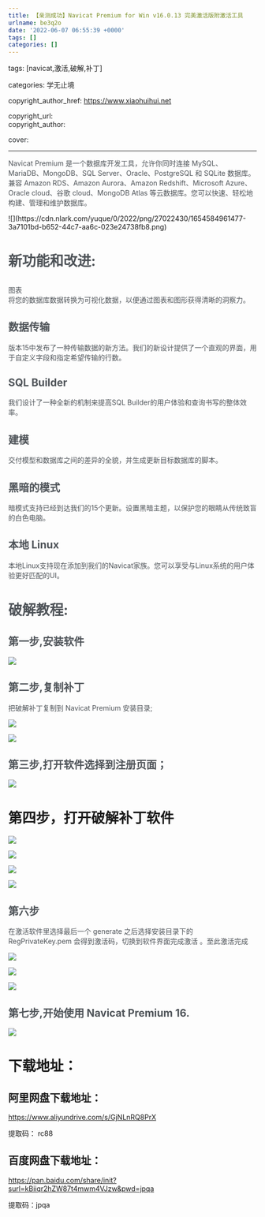 ```yaml
---
title: 【亲测成功】Navicat Premium for Win v16.0.13 完美激活版附激活工具
urlname: be3q2o
date: '2022-06-07 06:55:39 +0000'
tags: []
categories: []
---
```


tags: [navicat,激活,破解,补丁]

categories: <font style="color:rgb(38, 38, 38);">学无止境</font>

copyright_author_href: https://www.xiaohuihui.net

<font style="color:rgb(38, 38, 38);">copyright_url:  
</font><font style="color:rgb(38, 38, 38);">copyright_author: </font>

<font style="color:rgb(33, 37, 41);">cover:</font>

---

<font style="color:rgb(78, 83, 88);">Navicat Premium 是一个数据库开发工具，允许你同时连接 MySQL、MariaDB、MongoDB、SQL Server、Oracle、PostgreSQL 和 SQLite 数据库。兼容 Amazon RDS、Amazon Aurora、Amazon Redshift、Microsoft Azure、Oracle cloud、谷歌 cloud、MongoDB Atlas 等云数据库。您可以快速、轻松地构建、管理和维护数据库。</font>

<font style="color:rgb(51, 51, 51);">  
</font>![](https://cdn.nlark.com/yuque/0/2022/png/27022430/1654584961477-3a7101bd-b652-44c7-aa6c-023e24738fb8.png)

# <font style="color:rgb(78, 83, 88);">新功能和改进:</font>

## <font style="color:rgb(78, 83, 88);">

</font><font style="color:rgb(78, 83, 88);">图表</font>
<font style="color:rgb(78, 83, 88);">  
</font><font style="color:rgb(78, 83, 88);">将您的数据库数据转换为可视化数据，以便通过图表和图形获得清晰的洞察力。</font>

## <font style="color:rgb(78, 83, 88);">数据传输</font>

<font style="color:rgb(78, 83, 88);">  
</font><font style="color:rgb(78, 83, 88);">版本15中发布了一种传输数据的新方法。我们的新设计提供了一个直观的界面，用于自定义字段和指定希望传输的行数。</font>

<font style="color:rgb(78, 83, 88);"></font>

## <font style="color:rgb(78, 83, 88);">SQL Builder</font>

<font style="color:rgb(78, 83, 88);">  
</font><font style="color:rgb(78, 83, 88);">我们设计了一种全新的机制来提高SQL Builder的用户体验和查询书写的整体效率。</font>

## <font style="color:rgb(78, 83, 88);">建模</font>

<font style="color:rgb(78, 83, 88);">  
</font><font style="color:rgb(78, 83, 88);">交付模型和数据库之间的差异的全貌，并生成更新目标数据库的脚本。</font>

## <font style="color:rgb(78, 83, 88);">黑暗的模式</font>

<font style="color:rgb(78, 83, 88);">  
</font><font style="color:rgb(78, 83, 88);">暗模式支持已经到达我们的15个更新。设置黑暗主题，以保护您的眼睛从传统致盲的白色电脑。</font>

## <font style="color:rgb(78, 83, 88);">本地 Linux</font>

<font style="color:rgb(78, 83, 88);">  
</font><font style="color:rgb(78, 83, 88);">本地Linux支持现在添加到我们的Navicat家族。您可以享受与Linux系统的用户体验更好匹配的UI。</font>

<font style="color:rgb(78, 83, 88);"></font>

# <font style="color:rgb(78, 83, 88);">破解教程:</font>

## <font style="color:rgb(78, 83, 88);">第一步,安装软件</font>

![](https://cdn.nlark.com/yuque/0/2022/png/27022430/1654585089035-df5c1914-ebc3-4802-ac60-a19e09951401.png)

## <font style="color:rgb(78, 83, 88);">第二步,复制补丁</font>

<font style="color:rgb(78, 83, 88);">把破解补丁复制到 Navicat Premium 安装目录;</font>

![](https://cdn.nlark.com/yuque/0/2022/png/27022430/1654585130997-13a62685-5a93-4cdf-bb93-f085b6648c4b.png)

![](https://cdn.nlark.com/yuque/0/2022/png/27022430/1654585140429-1503f3ee-f528-426f-969e-199bf2bc1dcb.png)

## <font style="color:rgb(78, 83, 88);">第三步,打开软件选择到注册页面；</font>

![](https://cdn.nlark.com/yuque/0/2022/png/27022430/1654585180261-e62680da-2181-41e2-b9d2-7c78bc9a891c.png)

# 第四步，打开破解补丁软件

![](https://cdn.nlark.com/yuque/0/2022/png/27022430/1654585225674-6b3b2f23-5395-4364-a443-6104509b68c7.png)

![](https://cdn.nlark.com/yuque/0/2022/png/27022430/1654585233097-a9a0f4c6-5907-446a-80ca-171c69173514.png)

![](https://cdn.nlark.com/yuque/0/2022/png/27022430/1654585241595-53b2cb1a-6cbc-426f-9788-1faf32c6d14f.png)

![](https://cdn.nlark.com/yuque/0/2022/png/27022430/1654585247800-431e4cb6-fab5-485d-943d-6e316963181a.png)

## <font style="color:rgb(78, 83, 88);">第六步</font>

<font style="color:rgb(78, 83, 88);">在激活软件里选择最后一个 generate 之后选择安装目录下的 RegPrivateKey.pem 会得到激活码，切换到软件界面完成激活 。至此激活完成</font>

![](https://cdn.nlark.com/yuque/0/2022/png/27022430/1654585289168-0dd209c7-a7a9-4e85-a571-907078a4e5ae.png)

![](https://cdn.nlark.com/yuque/0/2022/png/27022430/1654585296115-f2ab5c53-32d2-4bae-884c-9bcc13f71b38.png)

![](https://cdn.nlark.com/yuque/0/2022/png/27022430/1654585302078-c26971fb-6f1b-4037-a11b-7b4badb465f9.png)

## <font style="color:rgb(78, 83, 88);">第七步,开始使用 Navicat Premium 16.</font>

![](https://cdn.nlark.com/yuque/0/2022/png/27022430/1654585346396-a9236df2-dfcd-45a9-a9ce-56c0be430978.png)

# 下载地址：

## 阿里网盘下载地址：

https://www.aliyundrive.com/s/GjNLnRQ8PrX

提取码： rc88

## 百度网盘下载地址：

https://pan.baidu.com/share/init?surl=kBiiqr2hZW87t4mwm4VJzw&pwd=jpqa

提取码：jpqa
